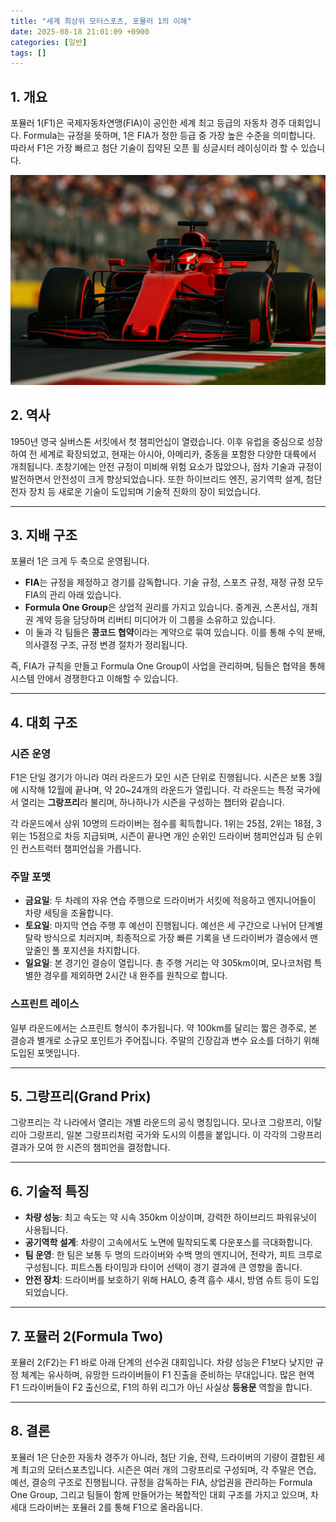 ```yaml
---
title: "세계 최상위 모터스포츠, 포뮬러 1의 이해"
date: 2025-08-18 21:01:09 +0900
categories: [일반]
tags: []
---
```


## 1. 개요

포뮬러 1(F1)은 국제자동차연맹(FIA)이 공인한 세계 최고 등급의 자동차 경주 대회입니다. Formula는 규정을 뜻하며, 1은 FIA가 정한 등급 중 가장 높은 수준을 의미합니다. 따라서 F1은 가장 빠르고 첨단 기술이 집약된 오픈 휠 싱글시터 레이싱이라 할 수 있습니다.

![포뮬러](assets/img/normal/formula.png)

## 2. 역사

1950년 영국 실버스톤 서킷에서 첫 챔피언십이 열렸습니다. 이후 유럽을 중심으로 성장하여 전 세계로 확장되었고, 현재는 아시아, 아메리카, 중동을 포함한 다양한 대륙에서 개최됩니다.
초창기에는 안전 규정이 미비해 위험 요소가 많았으나, 점차 기술과 규정이 발전하면서 안전성이 크게 향상되었습니다. 또한 하이브리드 엔진, 공기역학 설계, 첨단 전자 장치 등 새로운 기술이 도입되며 기술적 진화의 장이 되었습니다.

---

## 3. 지배 구조

포뮬러 1은 크게 두 축으로 운영됩니다.

* **FIA**는 규정을 제정하고 경기를 감독합니다. 기술 규정, 스포츠 규정, 재정 규정 모두 FIA의 관리 아래 있습니다.
* **Formula One Group**은 상업적 권리를 가지고 있습니다. 중계권, 스폰서십, 개최권 계약 등을 담당하며 리버티 미디어가 이 그룹을 소유하고 있습니다.
* 이 둘과 각 팀들은 **콩코드 협약**이라는 계약으로 묶여 있습니다. 이를 통해 수익 분배, 의사결정 구조, 규정 변경 절차가 정리됩니다.

즉, FIA가 규칙을 만들고 Formula One Group이 사업을 관리하며, 팀들은 협약을 통해 시스템 안에서 경쟁한다고 이해할 수 있습니다.

---

## 4. 대회 구조

### 시즌 운영

F1은 단일 경기가 아니라 여러 라운드가 모인 시즌 단위로 진행됩니다. 시즌은 보통 3월에 시작해 12월에 끝나며, 약 20\~24개의 라운드가 열립니다. 각 라운드는 특정 국가에서 열리는 **그랑프리**라 불리며, 하나하나가 시즌을 구성하는 챕터와 같습니다.

각 라운드에서 상위 10명의 드라이버는 점수를 획득합니다. 1위는 25점, 2위는 18점, 3위는 15점으로 차등 지급되며, 시즌이 끝나면 개인 순위인 드라이버 챔피언십과 팀 순위인 컨스트럭터 챔피언십을 가릅니다.

### 주말 포맷

* **금요일**: 두 차례의 자유 연습 주행으로 드라이버가 서킷에 적응하고 엔지니어들이 차량 세팅을 조율합니다.
* **토요일**: 마지막 연습 주행 후 예선이 진행됩니다. 예선은 세 구간으로 나뉘어 단계별 탈락 방식으로 치러지며, 최종적으로 가장 빠른 기록을 낸 드라이버가 결승에서 맨 앞줄인 폴 포지션을 차지합니다.
* **일요일**: 본 경기인 결승이 열립니다. 총 주행 거리는 약 305km이며, 모나코처럼 특별한 경우를 제외하면 2시간 내 완주를 원칙으로 합니다.

### 스프린트 레이스

일부 라운드에서는 스프린트 형식이 추가됩니다. 약 100km를 달리는 짧은 경주로, 본 결승과 별개로 소규모 포인트가 주어집니다. 주말의 긴장감과 변수 요소를 더하기 위해 도입된 포맷입니다.

---

## 5. 그랑프리(Grand Prix)

그랑프리는 각 나라에서 열리는 개별 라운드의 공식 명칭입니다. 모나코 그랑프리, 이탈리아 그랑프리, 일본 그랑프리처럼 국가와 도시의 이름을 붙입니다. 이 각각의 그랑프리 결과가 모여 한 시즌의 챔피언을 결정합니다.

---

## 6. 기술적 특징

* **차량 성능**: 최고 속도는 약 시속 350km 이상이며, 강력한 하이브리드 파워유닛이 사용됩니다.
* **공기역학 설계**: 차량이 고속에서도 노면에 밀착되도록 다운포스를 극대화합니다.
* **팀 운영**: 한 팀은 보통 두 명의 드라이버와 수백 명의 엔지니어, 전략가, 피트 크루로 구성됩니다. 피트스톱 타이밍과 타이어 선택이 경기 결과에 큰 영향을 줍니다.
* **안전 장치**: 드라이버를 보호하기 위해 HALO, 충격 흡수 섀시, 방염 슈트 등이 도입되었습니다.

---

## 7. 포뮬러 2(Formula Two)

포뮬러 2(F2)는 F1 바로 아래 단계의 선수권 대회입니다. 차량 성능은 F1보다 낮지만 규정 체계는 유사하며, 유망한 드라이버들이 F1 진출을 준비하는 무대입니다. 많은 현역 F1 드라이버들이 F2 출신으로, F1의 하위 리그가 아닌 사실상 **등용문** 역할을 합니다.

---

## 8. 결론

포뮬러 1은 단순한 자동차 경주가 아니라, 첨단 기술, 전략, 드라이버의 기량이 결합된 세계 최고의 모터스포츠입니다. 시즌은 여러 개의 그랑프리로 구성되며, 각 주말은 연습, 예선, 결승의 구조로 진행됩니다. 규정을 감독하는 FIA, 상업권을 관리하는 Formula One Group, 그리고 팀들이 함께 만들어가는 복합적인 대회 구조를 가지고 있으며, 차세대 드라이버는 포뮬러 2를 통해 F1으로 올라옵니다.
